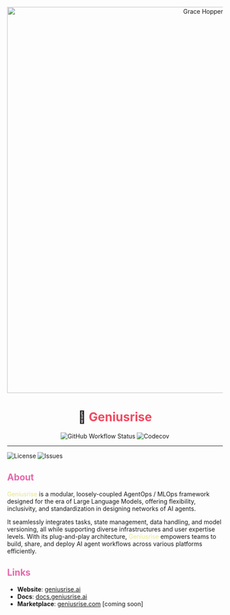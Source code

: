 <p align="center">
  <img src="./assets/grace-hopper.jpg" alt="Grace Hopper" width="900"/>
</p>

<h1 align="center">
  🧠 <span style="color:#f34960">Geniusrise</span>
</h1>

<p align="center">
  <img src="https://img.shields.io/github/workflow/status/geniusrise/geniusrise/pytest.yml?branch=master" alt="GitHub Workflow Status"/>
  <img src="https://codecov.io/gh/geniusrise/geniusrise/branch/main/graph/badge.svg?token=<YOUR_CODECOV_TOKEN>" alt="Codecov"/>
</p>

---

![License](https://img.shields.io/github/license/geniusrise/geniusrise)
![Issues](https://img.shields.io/github/issues/geniusrise/geniusrise)

## <span style="color:#e667aa">About</span>

<span style="color:#e4e48c">Geniusrise</span> is a modular, loosely-coupled
AgentOps / MLOps framework designed for the era of Large Language Models,
offering flexibility, inclusivity, and standardization in designing networks of
AI agents.

It seamlessly integrates tasks, state management, data handling, and model
versioning, all while supporting diverse infrastructures and user expertise
levels. With its plug-and-play architecture,
<span style="color:#e4e48c">Geniusrise</span> empowers teams to build, share,
and deploy AI agent workflows across various platforms efficiently.

## <span style="color:#e667aa">Links</span>

- **Website**: [geniusrise.ai](https://geniusrise.ai)
- **Docs**: [docs.geniusrise.ai](https://docs.geniusrise.ai)
- **Marketplace**: [geniusrise.com](https://geniusrise.com) [coming soon]
